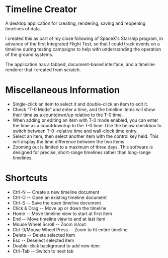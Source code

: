 # Timeline Creator
A desktop application for creating, rendering, saving and reopening timelines of data.

I created this as part of my close following of SpaceX's Starship program, in advance of the first Integrated Flight Test, so that I could track events on a timeline during testing campaigns to help with understanding the operation of the ground systems.

The application has a tabbed, document-based interface, and a timeline renderer that I created from scratch.

# Miscellaneous Information
- Single-click an item to select it and double-click an item to edit it.
- Check "T-0 Mode" and enter a time, and the timeline items will show their time as a countdown/up relative to the T-0 time.
- When adding or editing an item with T-0 mode enabled, you can enter the time as a countdown/up to the T-0 time. Use the below checkbox to switch between T-0 -relative time and wall-clock time entry.
- Select an item, then select another item with the control key held. This will display the time difference between the two items.
- Zooming out is limited to a maximum of three days. This software is designed for precise, short-range timelines rather than long-range timelines.

# Shortcuts
- Ctrl-N -- Create a new timeline document
- Ctrl-O -- Open an existing timeline document
- Ctrl-S -- Save the open timeline document
- Click & Drag -- Move up or down the timeline
- Home -- Move timeline view to start at first item
- End -- Move timeline view to end at last item
- Mouse Wheel Scroll -- Zoom in/out
- Ctrl-0/Mouse Wheel Press -- Zoom to fit entire timeline
- Delete -- Delete selected item
- Esc -- Deselect selected item
- Double-click background to add new item
- Ctrl-Tab -- Switch to next tab